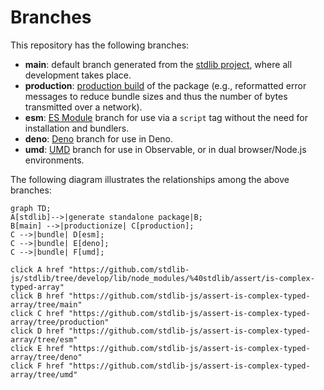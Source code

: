 <!--

@license Apache-2.0

Copyright (c) 2022 The Stdlib Authors.

Licensed under the Apache License, Version 2.0 (the "License");
you may not use this file except in compliance with the License.
You may obtain a copy of the License at

    http://www.apache.org/licenses/LICENSE-2.0

Unless required by applicable law or agreed to in writing, software
distributed under the License is distributed on an "AS IS" BASIS,
WITHOUT WARRANTIES OR CONDITIONS OF ANY KIND, either express or implied.
See the License for the specific language governing permissions and
limitations under the License.

-->

# Branches

This repository has the following branches:

-   **main**: default branch generated from the [stdlib project][stdlib-url], where all development takes place.
-   **production**: [production build][production-url] of the package (e.g., reformatted error messages to reduce bundle sizes and thus the number of bytes transmitted over a network).
-   **esm**: [ES Module][esm-url] branch for use via a `script` tag without the need for installation and bundlers.
-   **deno**: [Deno][deno-url] branch for use in Deno.
-   **umd**: [UMD][umd-url] branch for use in Observable, or in dual browser/Node.js environments.

The following diagram illustrates the relationships among the above branches:

```mermaid
graph TD;
A[stdlib]-->|generate standalone package|B;
B[main] -->|productionize| C[production];
C -->|bundle| D[esm];
C -->|bundle| E[deno];
C -->|bundle| F[umd];

click A href "https://github.com/stdlib-js/stdlib/tree/develop/lib/node_modules/%40stdlib/assert/is-complex-typed-array"
click B href "https://github.com/stdlib-js/assert-is-complex-typed-array/tree/main"
click C href "https://github.com/stdlib-js/assert-is-complex-typed-array/tree/production"
click D href "https://github.com/stdlib-js/assert-is-complex-typed-array/tree/esm"
click E href "https://github.com/stdlib-js/assert-is-complex-typed-array/tree/deno"
click F href "https://github.com/stdlib-js/assert-is-complex-typed-array/tree/umd"
```

[stdlib-url]: https://github.com/stdlib-js/stdlib/tree/develop/lib/node_modules/%40stdlib/assert/is-complex-typed-array
[production-url]: https://github.com/stdlib-js/assert-is-complex-typed-array/tree/production
[deno-url]: https://github.com/stdlib-js/assert-is-complex-typed-array/tree/deno
[umd-url]: https://github.com/stdlib-js/assert-is-complex-typed-array/tree/umd
[esm-url]: https://github.com/stdlib-js/assert-is-complex-typed-array/tree/esm